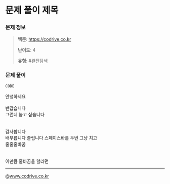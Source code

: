 # 문제 풀이 제목

### 문제 정보
> **백준**: https://codrive.co.kr
> 
> **난이도**: 4
>
> **유형**: #완전탐색


### 문제 풀이
```Java
CODE
```
안녕하세요<br><br>반갑습니다<br>그런데 눕고 싶습니다<br><br><br>감사합니다<br>배부릅니다 졸립니다  스페이스바를 두번 그냥 치고<br>줄줄줄바꿈<br><br><br>이만큼 줄바꿈을 할라면


---
@www.codrive.co.kr